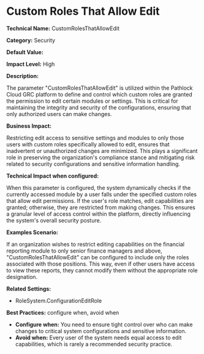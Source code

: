 # Custom Roles That Allow Edit

**Technical Name:** CustomRolesThatAllowEdit

**Category:** Security

**Default Value:**

**Impact Level:** High

**Description:**

The parameter "CustomRolesThatAllowEdit" is utilized within the Pathlock Cloud GRC platform to define and control which custom roles are granted the permission to edit certain modules or settings. This is critical for maintaining the integrity and security of the configurations, ensuring that only authorized users can make changes.

**Business Impact:**

Restricting edit access to sensitive settings and modules to only those users with custom roles specifically allowed to edit, ensures that inadvertent or unauthorized changes are minimized. This plays a significant role in preserving the organization's compliance stance and mitigating risk related to security configurations and sensitive information handling.

**Technical Impact when configured:**

When this parameter is configured, the system dynamically checks if the currently accessed module by a user falls under the specified custom roles that allow edit permissions. If the user's role matches, edit capabilities are granted; otherwise, they are restricted from making changes. This ensures a granular level of access control within the platform, directly influencing the system's overall security posture.

**Examples Scenario:**

If an organization wishes to restrict editing capabilities on the financial reporting module to only senior finance managers and above, "CustomRolesThatAllowEdit" can be configured to include only the roles associated with those positions. This way, even if other users have access to view these reports, they cannot modify them without the appropriate role designation.

**Related Settings:**

- RoleSystem.ConfigurationEditRole

**Best Practices:** configure when, avoid when 

- **Configure when:** You need to ensure tight control over who can make changes to critical system configurations and sensitive information.
- **Avoid when:** Every user of the system needs equal access to edit capabilities, which is rarely a recommended security practice.
